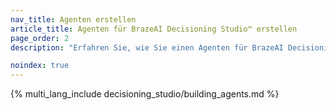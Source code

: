 ```yaml
---
nav_title: Agenten erstellen
article_title: Agenten für BrazeAI Decisioning Studio™ erstellen
page_order: 2
description: "Erfahren Sie, wie Sie einen Agenten für BrazeAI Decisioning Studio™ erstellen, damit Sie personalisierte Experimente automatisieren und Ergebnisse wie Konversionen, Bindung oder Umsatz optimieren können – ohne manuelle A/B-Tests."

noindex: true
---
```


{% multi_lang_include decisioning_studio/building_agents.md %}
